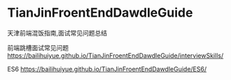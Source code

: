 # TianJinFroentEndDawdleGuide
 天津前端混饭指南,面试常见问题总结

前端跳槽面试常见问题
https://bailihuiyue.github.io/TianJinFroentEndDawdleGuide/interviewSkills/

ES6
https://bailihuiyue.github.io/TianJinFroentEndDawdleGuide/ES6/